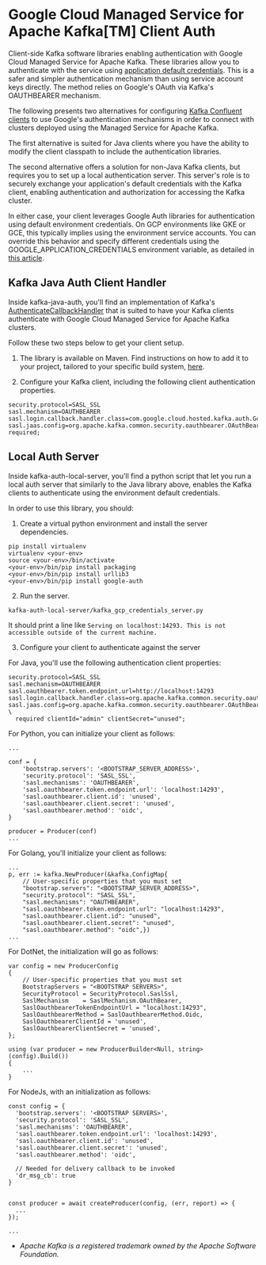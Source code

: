 # Google Cloud Managed Service for Apache Kafka[TM] Client Auth

Client-side Kafka software libraries enabling authentication with Google Cloud Managed Service for Apache Kafka. These libraries allow you to authenticate with the service using [application default credentials](http://cloud/docs/authentication/provide-credentials-adc). This is a safer and simpler authentication mechanism than using service account keys directly. The method relies on Google's OAuth via Kafka's OAUTHBEARER mechanism.

The following presents two alternatives for configuring [Kafka Confluent clients](https://docs.confluent.io/platform/current/clients/index.html) to use Google's authentication mechanisms in order to connect with clusters deployed using the Managed Service for Apache Kafka.

The first alternative is suited for Java clients where you have the ability to modify the client classpath to include the authentication libraries.

The second alternative offers a solution for non-Java Kafka clients, but requires you to set up a local authentication server. This server's role is to securely exchange your application's default credentials with the Kafka client, enabling authentication and authorization for accessing the Kafka cluster.

In either case, your client leverages Google Auth libraries for authentication using default environment credentials. On GCP environments like GKE or GCE, this typically implies using the environment service accounts. You can override this behavior and specify different credentials using the GOOGLE_APPLICATION_CREDENTIALS environment variable, as detailed in [this article](https://github.com/googleapis/google-auth-library-java?tab=readme-ov-file#getting-application-default-credentials).


## Kafka Java Auth Client Handler

Inside kafka-java-auth, you'll find an implementation of Kafka's [AuthenticateCallbackHandler](https://kafka.apache.org/20/javadoc/org/apache/kafka/common/security/auth/AuthenticateCallbackHandler.html) that is suited to have your Kafka clients authenticate with Google Cloud Managed Service for Apache Kafka clusters.

Follow these two steps below to get your client setup.

1. The library is available on Maven. Find instructions on how to add it to your project, tailored to your specific build system, [here](https://central.sonatype.com/artifact/com.google.cloud.hosted.kafka/managed-kafka-auth-login-handler).

2. Configure your Kafka client, including the following client authentication properties.
```
security.protocol=SASL_SSL
sasl.mechanism=OAUTHBEARER
sasl.login.callback.handler.class=com.google.cloud.hosted.kafka.auth.GcpLoginCallbackHandler
sasl.jaas.config=org.apache.kafka.common.security.oauthbearer.OAuthBearerLoginModule required;
```

## Local Auth Server

Inside kafka-auth-local-server, you'll find a python script that let you run a local auth server that similarly to the Java library above, enables the Kafka clients to authenticate using the environment default credentials.

In order to use this library, you should:

1. Create a virtual python environment and install the server dependencies.
```
pip install virtualenv
virtualenv <your-env>
source <your-env>/bin/activate
<your-env>/bin/pip install packaging
<your-env>/bin/pip install urllib3
<your-env>/bin/pip install google-auth
```

2. Run the server.
```
kafka-auth-local-server/kafka_gcp_credentials_server.py
```
It should print a line like `Serving on localhost:14293. This is not accessible outside of the current machine.`

3. Configure your client to authenticate against the server

For Java, you'll use the following authentication client properties:
```
security.protocol=SASL_SSL
sasl.mechanism=OAUTHBEARER
sasl.oauthbearer.token.endpoint.url=http://localhost:14293
sasl.login.callback.handler.class=org.apache.kafka.common.security.oauthbearer.secured.OAuthBearerLoginCallbackHandler
sasl.jaas.config=org.apache.kafka.common.security.oauthbearer.OAuthBearerLoginModule \
  required clientId="admin" clientSecret="unused";
```

For Python, you can initialize your client as follows:
```
...

conf = {
    'bootstrap.servers': '<BOOTSTRAP_SERVER_ADDRESS>',
    'security.protocol': 'SASL_SSL',
    'sasl.mechanisms': 'OAUTHBEARER',
    'sasl.oauthbearer.token.endpoint.url': 'localhost:14293',
    'sasl.oauthbearer.client.id': 'unused',
    'sasl.oauthbearer.client.secret': 'unused',
    'sasl.oauthbearer.method': 'oidc',
}

producer = Producer(conf)
...
```

For Golang, you'll initialize your client as follows:
```
...
p, err := kafka.NewProducer(&kafka.ConfigMap{
    // User-specific properties that you must set
    "bootstrap.servers": "<BOOTSTRAP_SERVER_ADDRESS>",
    "security.protocol": "SASL_SSL",
    "sasl.mechanisms": "OAUTHBEARER",
    "sasl.oauthbearer.token.endpoint.url": "localhost:14293",
    "sasl.oauthbearer.client.id": "unused",
    "sasl.oauthbearer.client.secret": "unused",
    "sasl.oauthbearer.method": "oidc",})
...
```

For DotNet, the initialization will go as follows:
```
var config = new ProducerConfig
{
    // User-specific properties that you must set
    BootstrapServers = "<BOOTSTRAP SERVERS>",
    SecurityProtocol = SecurityProtocol.SaslSsl,
    SaslMechanism    = SaslMechanism.OAuthBearer,
    SaslOauthbearerTokenEndpointUrl = "localhost:14293",
    SaslOauthbearerMethod = SaslOauthbearerMethod.Oidc,
    SaslOauthbearerClientId = 'unused',
    SaslOauthbearerClientSecret = 'unused',
};

using (var producer = new ProducerBuilder<Null, string>(config).Build())
{
    ...
}
```

For NodeJs, with an initialization as follows:
```
const config = {
  'bootstrap.servers': '<BOOTSTRAP SERVERS>',
  'security.protocol': 'SASL_SSL',
  'sasl.mechanisms': 'OAUTHBEARER',
  'sasl.oauthbearer.token.endpoint.url': 'localhost:14293',
  'sasl.oauthbearer.client.id': 'unused',
  'sasl.oauthbearer.client.secret': 'unused',
  'sasl.oauthbearer.method': 'oidc',

  // Needed for delivery callback to be invoked
  'dr_msg_cb': true
}


const producer = await createProducer(config, (err, report) => {
  ...
});

...
```

* *Apache Kafka is a registered trademark owned by the Apache Software Foundation.*


